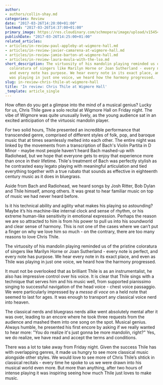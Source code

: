```yaml
---
author:
- authors/collin-shay.md
categories: Review
date: "2017-03-26T14:20:00+01:00"
lastmod: "2017-03-26T14:37:00+01:00"
primary_image: https://res.cloudinary.com/schmopera/image/upload/v1545409169/media/webhook-uploads/1490534530419/2017-03-26---Chris-Thile.jpg.jpg
publishDate: "2017-03-26T14:25:00+01:00"
related_articles:
- articles/in-review-paul-appleby-at-wigmore-hall.md
- articles/in-review-javier-camarena-at-wigmore-hall.md
- articles/in-review-jamie-barton-at-wigmore-hall.md
- articles/in-review-laura-mvula-with-the-lso.md
short_description: The virtuosity of his mandolin playing reminded us of the pristine
  coloratura of singers like Marilyn Horne or Joan Sutherland - every note is perfect,
  and every note has purpose. We hear every note in its exact place, and even as Thile
  was playing in just one voice, we heard how the harmony progressed.
slug: in-review-chris-thile-at-wigmore-hall
title: 'In review: Chris Thile at Wigmore Hall'
_template: article_single
---
```


How often do you get a glimpse into the mind of a musical genius? Lucky for us, Chris Thile gave a solo recital at Wigmore Hall on Friday night. The vibe of Wigmore was quite unusually lively, as the young audience sat in an excited anticipation of the virtuosic mandolin player.

For two solid hours, Thile presented an incredible performance that transcended genre, comprised of different styles of folk, pop, and baroque music that at times seamlessly melted into each other. The entire night was linked by the movements from a transcription of Bach's Violin Partita in D Minor - maybe most people haven't heard Bach mashed-up with Radiohead, but we hope that everyone gets to enjoy that experience more than once in their lifetime. Thile's treatment of Bach was perfectly stylish as he contrasted easy legato playing with meaningful articulation and tied everything together with a true rubato that sounds as effective in eighteenth century music as it does in bluegrass. 

Aside from Bach and Radiohead, we heard songs by Josh Ritter, Bob Dylan and Thile himself, among others. It was great to hear familiar music on top of music we had never heard before.

Is it his technical ability and agility what makes his playing so astounding? Maybe it’s his machine-like internal clock and sense of rhythm, or his extreme human-like sensitivity in emotional expression. Perhaps the reason we are so attracted to him is from his power to pull us into his soundworld and clear sense of harmony.  This is not one of the cases where we can’t put a finger on why we love him so much - on the contrary, there are too many reasons to love Chris Thile.

The virtuosity of his mandolin playing reminded us of the pristine coloratura of singers like Marilyn Horne or Joan Sutherland - every note is perfect, and every note has purpose. We hear every note in its exact place, and even as Thile was playing in just one voice, we heard how the harmony progressed.

It must not be overlooked that as brilliant Thile is as an instrumentalist, he also has impressive control over his voice. It is clear that Thile sings with a technique that serves him and his music well, from supported pianissimo singing to successful navigation of the head voice - chest voice passaggio. We were particularly impressed by a *messa di voce* on a held note that seemed to last for ages. It was enough to transport any classical voice nerd into heaven.

The classical nerds and bluegrass nerds alike went absolutely mental after it was over, leading to an encore where he took three requests from the audience and mashed them into one song on the spot. Musical genius. Always humble, he presented his first encore by asking if we really wanted to hear more: "You do realize it's just gonna be more mandolin, right?" Yes, we do realize, we have read and accept the terms and conditions.

There was a lot to take away from Friday night. Given the success Thile has with overlapping genres, it made us hungry to see more classical music alongside other styles. We would love to see more of Chris Thile’s shtick in classical recitals - every time he spoke to us we were drawn into his musical world even more. But more than anything, after two hours of intense playing it was inspiring seeing how much Thile just loves to make music. 

